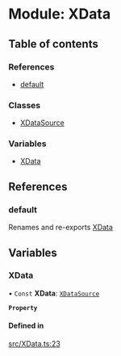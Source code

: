 # Module: XData

## Table of contents

### References

- [default](../wiki/XData#default)

### Classes

- [XDataSource](../wiki/XData.XDataSource)

### Variables

- [XData](../wiki/XData#xdata)

## References

### default

Renames and re-exports [XData](../wiki/XData#xdata)

## Variables

### XData

• `Const` **XData**: [`XDataSource`](../wiki/XData.XDataSource)

**`Property`**

#### Defined in

[src/XData.ts:23](https://github.com/fridman-tamir/XPell/blob/c77c55e/src/XData.ts#L23)
